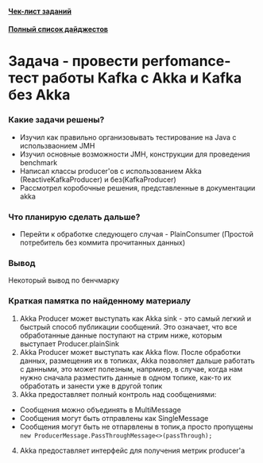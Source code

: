 #### [Чек-лист заданий](https://daniel55411.github.io/2018/04/29/check-list/)
#### [Полный список дайджестов](https://daniel55411.github.io/2018/04/29/table-of-contents/)

# Задача - провести perfomance-тест работы Kafka c Akka и Kafka без Akka

### Какие задачи решены?
- Изучил как правильно организовывать тестирование на Java с использваонием JMH
- Изучил основные возможности JMH, конструкции для проведения benchmark
- Написал классы producer'ов с использованием Akka (ReactiveKafkaProducer) и без(KafkaProducer)
- Рассмотрел коробочные решения, представленные в документации akka

### Что планирую сделать дальше?
- Перейти к обработке следующего случая - PlainConsumer (Простой потребитель без коммита прочитанных данных)

### Вывод
Некоторый вывод по бенчмарку

### Краткая памятка по найденному материалу
1. Akka Producer может выступать как Akka sink - это самый легкий и быстрый способ публикации сообщений. Это означает, что все обработанные данные поступают на стрим ниже, которым выступает Producer.plainSink
2. Akka Producer может выступать как Akka flow. После обработки данных, размещения их в топиках, Akka позволяет дальше работать с данными, это может полезным, напрмиер, в случае, когда нам нужно сначала разместить данные в одном топике, как-то их обработать и занести уже в другой топик
3. Akka предоставляет полный контроль над сообщениями:
  - Сообщения можно объединять в MultiMessage
  - Сообщения могут быть отправлены как SingleMessage
  - Сообщения могут быть не отпарвлены в топик,а просто пропущены ```new ProducerMessage.PassThroughMessage<>(passThrough);```
4. Akka предоставляет интерфейс для получения метрик producer'а
    
  

